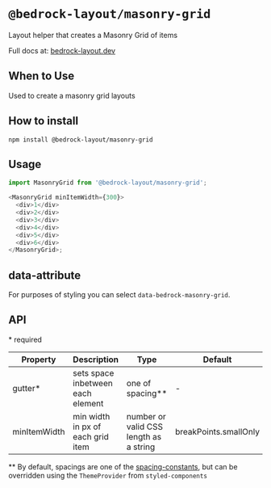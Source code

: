 # `@bedrock-layout/masonry-grid`

Layout helper that creates a Masonry Grid of items

Full docs at: [bedrock-layout.dev](https://bedrock-layout.dev/)

## When to Use

Used to create a masonry grid layouts

## How to install

`npm install @bedrock-layout/masonry-grid`

## Usage

```javascript
import MasonryGrid from '@bedrock-layout/masonry-grid';

<MasonryGrid minItemWidth={300}>
  <div>1</div>
  <div>2</div>
  <div>3</div>
  <div>4</div>
  <div>5</div>
  <div>6</div>
</MasonryGrid>;
```

## data-attribute

For purposes of styling you can select `data-bedrock-masonry-grid`.

## API

\* required

| Property     | Description                       | Type                                   | Default               |
| ------------ | --------------------------------- | -------------------------------------- | --------------------- |
| gutter\*     | sets space inbetween each element | one of spacing\*\*                     | -                     |
| minItemWidth | min width in px of each grid item | number or valid CSS length as a string | breakPoints.smallOnly |

\*\* By default, spacings are one of the [spacing-constants](https://github.com/Bedrock-Layouts/Bedrock/tree/main/packages/spacing-constants), but can be overridden using the `ThemeProvider` from `styled-components`
